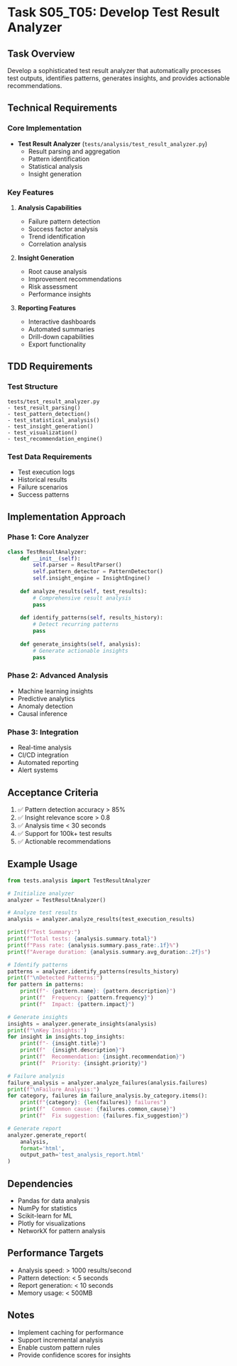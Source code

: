 # Task S05_T05: Develop Test Result Analyzer

## Task Overview
Develop a sophisticated test result analyzer that automatically processes test outputs, identifies patterns, generates insights, and provides actionable recommendations.

## Technical Requirements

### Core Implementation
- **Test Result Analyzer** (`tests/analysis/test_result_analyzer.py`)
  - Result parsing and aggregation
  - Pattern identification
  - Statistical analysis
  - Insight generation

### Key Features
1. **Analysis Capabilities**
   - Failure pattern detection
   - Success factor analysis
   - Trend identification
   - Correlation analysis

2. **Insight Generation**
   - Root cause analysis
   - Improvement recommendations
   - Risk assessment
   - Performance insights

3. **Reporting Features**
   - Interactive dashboards
   - Automated summaries
   - Drill-down capabilities
   - Export functionality

## TDD Requirements

### Test Structure
```
tests/test_result_analyzer.py
- test_result_parsing()
- test_pattern_detection()
- test_statistical_analysis()
- test_insight_generation()
- test_visualization()
- test_recommendation_engine()
```

### Test Data Requirements
- Test execution logs
- Historical results
- Failure scenarios
- Success patterns

## Implementation Approach

### Phase 1: Core Analyzer
```python
class TestResultAnalyzer:
    def __init__(self):
        self.parser = ResultParser()
        self.pattern_detector = PatternDetector()
        self.insight_engine = InsightEngine()
        
    def analyze_results(self, test_results):
        # Comprehensive result analysis
        pass
    
    def identify_patterns(self, results_history):
        # Detect recurring patterns
        pass
    
    def generate_insights(self, analysis):
        # Generate actionable insights
        pass
```

### Phase 2: Advanced Analysis
- Machine learning insights
- Predictive analytics
- Anomaly detection
- Causal inference

### Phase 3: Integration
- Real-time analysis
- CI/CD integration
- Automated reporting
- Alert systems

## Acceptance Criteria
1. ✅ Pattern detection accuracy > 85%
2. ✅ Insight relevance score > 0.8
3. ✅ Analysis time < 30 seconds
4. ✅ Support for 100k+ test results
5. ✅ Actionable recommendations

## Example Usage
```python
from tests.analysis import TestResultAnalyzer

# Initialize analyzer
analyzer = TestResultAnalyzer()

# Analyze test results
analysis = analyzer.analyze_results(test_execution_results)

print(f"Test Summary:")
print(f"Total tests: {analysis.summary.total}")
print(f"Pass rate: {analysis.summary.pass_rate:.1f}%")
print(f"Average duration: {analysis.summary.avg_duration:.2f}s")

# Identify patterns
patterns = analyzer.identify_patterns(results_history)
print(f"\nDetected Patterns:")
for pattern in patterns:
    print(f"- {pattern.name}: {pattern.description}")
    print(f"  Frequency: {pattern.frequency}")
    print(f"  Impact: {pattern.impact}")

# Generate insights
insights = analyzer.generate_insights(analysis)
print(f"\nKey Insights:")
for insight in insights.top_insights:
    print(f"- {insight.title}")
    print(f"  {insight.description}")
    print(f"  Recommendation: {insight.recommendation}")
    print(f"  Priority: {insight.priority}")

# Failure analysis
failure_analysis = analyzer.analyze_failures(analysis.failures)
print(f"\nFailure Analysis:")
for category, failures in failure_analysis.by_category.items():
    print(f"{category}: {len(failures)} failures")
    print(f"  Common cause: {failures.common_cause}")
    print(f"  Fix suggestion: {failures.fix_suggestion}")

# Generate report
analyzer.generate_report(
    analysis,
    format='html',
    output_path='test_analysis_report.html'
)
```

## Dependencies
- Pandas for data analysis
- NumPy for statistics
- Scikit-learn for ML
- Plotly for visualizations
- NetworkX for pattern analysis

## Performance Targets
- Analysis speed: > 1000 results/second
- Pattern detection: < 5 seconds
- Report generation: < 10 seconds
- Memory usage: < 500MB

## Notes
- Implement caching for performance
- Support incremental analysis
- Enable custom pattern rules
- Provide confidence scores for insights